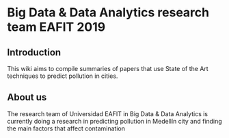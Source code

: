 # Big Data & Data Analytics research team EAFIT 2019


## Introduction

This wiki aims to compile summaries of papers that use State of the Art techniques to predict pollution in cities.


## About us
The research team of Universidad EAFIT in Big Data & Data Analytics is currently doing a research in predicting pollution in Medellín city and finding the main factors that affect contamination